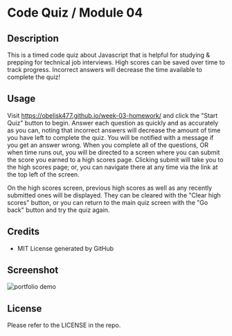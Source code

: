 # Code Quiz / Module 04

## Description

This is a timed code quiz about Javascript that is helpful for studying & prepping for technical job interviews. High scores can be saved over time to track progress. Incorrect answers will decrease the time available to complete the quiz!

## Usage

Visit https://obelisk477.github.io/week-03-homework/ and click the "Start Quiz" button to begin. Answer each question as quickly and as accurately as you can, noting that incorrect answers will decrease the amount of time you have left to complete the quiz. You will be notified with a message if you get an answer wrong. When you complete all of the questions, OR when time runs out, you will be directed to a screen where you can submit the score you earned to a high scores page. Clicking submit will take you to the high scores page; or, you can navigate there at any time via the link at the top left of the screen.

On the high scores screen, previous high scores as well as any recently submitted ones will be displayed. They can be cleared with the "Clear high scores" button, or you can return to the main quiz screen with the "Go back" button and try the quiz again.

## Credits

* MIT License generated by GitHub

## Screenshot

![portfolio demo](./assets/images/ApplicationSS.png)

## License

Please refer to the LICENSE in the repo.